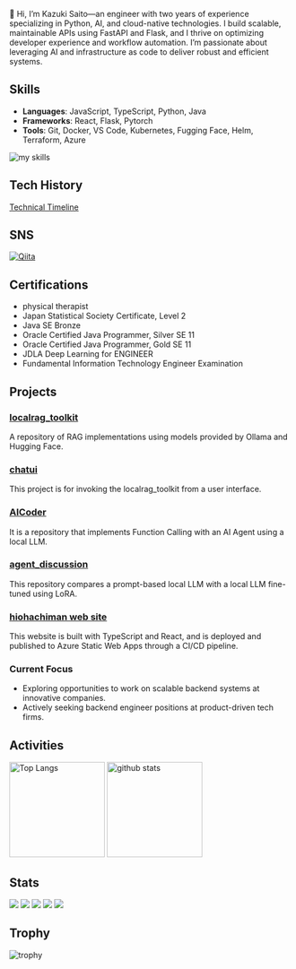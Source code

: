 👋 Hi, I’m Kazuki Saito—an engineer with two years of experience specializing in Python, AI, and cloud-native technologies. I build scalable, maintainable APIs using FastAPI and Flask, and I thrive on optimizing developer experience and workflow automation. I’m passionate about leveraging AI and infrastructure as code to deliver robust and efficient systems.
## Skills
- **Languages**: JavaScript, TypeScript, Python, Java
- **Frameworks**: React, Flask, Pytorch
- **Tools**: Git, Docker, VS Code, Kubernetes, Fugging Face, Helm, Terraform, Azure

<img alt="my skills" src="https://skillicons.dev/icons?theme=dark&perline=7&i=html,css,js,ts,java,react,python,fastapi,flask,docker,kubernetes,terraform,azure" />
<br>

## Tech History
[Technical Timeline](https://kazuki-saito803.github.io/TechHistory/)

 ## SNS
[![Qiita](https://img.shields.io/badge/Qiita-00c292?style=for-the-badge&logo=qiita&logoColor=white)](https://qiita.com/kaz_saito803)

## Certifications
- physical therapist
- Japan Statistical Society Certificate, Level 2
- Java SE Bronze
- Oracle Certified Java Programmer, Silver SE 11
- Oracle Certified Java Programmer, Gold SE 11
- JDLA Deep Learning for ENGINEER
- Fundamental Information Technology Engineer Examination

## Projects
### [localrag_toolkit](https://github.com/kazuki-saito803/localrag_toolkit.git)
A repository of RAG implementations using models provided by Ollama and Hugging Face.
### [chatui](https://github.com/kazuki-saito803/chatui.git)
This project is for invoking the localrag_toolkit from a user interface.
### [AICoder](https://github.com/kazuki-saito803/AICoder.git)
It is a repository that implements Function Calling with an AI Agent using a local LLM.
### [agent_discussion](https://github.com/kazuki-saito803/agent_discussion.git)
This repository compares a prompt-based local LLM with a local LLM fine-tuned using LoRA.
### [hiohachiman web site](https://www.hiohachiman.jp)
This website is built with TypeScript and React, and is deployed and published to Azure Static Web Apps through a CI/CD pipeline.

### Current Focus
- Exploring opportunities to work on scalable backend systems at innovative companies.
- Actively seeking backend engineer positions at product-driven tech firms.

## Activities
<div align="left"> 
  <img alt="Top Langs" height="170px" src="https://github-readme-stats.vercel.app/api?username=kazuki-saito803&theme=vue-dark&layout=compact" />
  <img alt="github stats" height="170px" src="https://github-readme-stats.vercel.app/api/top-langs/?username=kazuki-saito803&theme=vue-dark&layout=compact" />
</div>

## Stats
![](http://github-profile-summary-cards.vercel.app/api/cards/profile-details?username=kazuki-saito803&theme=gruvbox)
![](http://github-profile-summary-cards.vercel.app/api/cards/repos-per-language?username=kazuki-saito803&theme=gruvbox)
![](http://github-profile-summary-cards.vercel.app/api/cards/most-commit-language?username=kazuki-saito803&theme=gruvbox)
![](http://github-profile-summary-cards.vercel.app/api/cards/stats?username=kazuki-saito803&theme=gruvbox)
![](http://github-profile-summary-cards.vercel.app/api/cards/productive-time?username=kazuki-saito803&theme=gruvbox&utcOffset=9)

## Trophy
![trophy](https://github-profile-trophy.vercel.app/?username=kazuki-saito803&theme=gruvbox)

